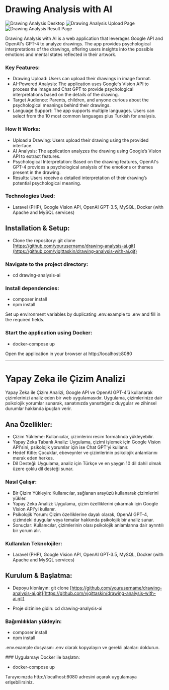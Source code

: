 # Drawing Analysis with AI

![Drawing Analysis Desktop](./public/img/sc1.png "Drawing Analysis Desktop")
![Drawing Analysis Upload Page](./public/img/sc2.png "Drawing Analysis Upload Page")
![Drawing Analysis Result Page](./public/img/sc3.png "Drawing Analysis Result Page")

Drawing Analysis with AI is a web application that leverages Google API and OpenAI's GPT-4 to analyze drawings. The app provides psychological interpretations of the drawings, offering users insights into the possible emotions and mental states reflected in their artwork.

### Key Features:

- Drawing Upload: Users can upload their drawings in image format.
- AI-Powered Analysis: The application uses Google's Vision API to process the image and Chat GPT to provide psychological interpretations based on the details of the drawing.
- Target Audience: Parents, children, and anyone curious about the psychological meanings behind their drawings.
- Language Support: The app supports multiple languages. Users can select from the 10 most common languages plus Turkish for analysis.

### How It Works:

- Upload a Drawing: Users upload their drawing using the provided interface.
- AI Analysis: The application analyzes the drawing using Google’s Vision API to extract features.
- Psychological Interpretation: Based on the drawing features, OpenAI's GPT-4 provides a psychological analysis of the emotions or themes present in the drawing.
- Results: Users receive a detailed interpretation of their drawing’s potential psychological meaning.

### Technologies Used:
- Laravel (PHP), Google Vision API, OpenAI GPT-3.5, MySQL, Docker (with Apache and MySQL services)

## Installation & Setup:

- Clone the repository: git clone [https://github.com/yourusername/drawing-analysis-ai.git](https://github.com/yigittaskin/drawing-analysis-with-ai.git)

### Navigate to the project directory:

- cd drawing-analysis-ai

### Install dependencies:

- composer install
- npm install

Set up environment variables by duplicating .env.example to .env and fill in the required fields.

### Start the application using Docker:

- docker-compose up

Open the application in your browser at http://localhost:8080

----------

# Yapay Zeka ile Çizim Analizi

Yapay Zeka ile Çizim Analizi, Google API ve OpenAI GPT-4’ü kullanarak çizimlerinizi analiz eden bir web uygulamasıdır. Uygulama, çizimlerinize dair psikolojik yorumlar sunarak, sanatınızda yansıttığınız duygular ve zihinsel durumlar hakkında ipuçları verir.

## Ana Özellikler:

- Çizim Yükleme: Kullanıcılar, çizimlerini resim formatında yükleyebilir.
- Yapay Zeka Tabanlı Analiz: Uygulama, çizimi işlemek için Google Vision API'sini, psikolojik yorumlar için ise Chat GPT'yi kullanır.
- Hedef Kitle: Çocuklar, ebeveynler ve çizimlerinin psikolojik anlamlarını merak eden herkes.
- Dil Desteği: Uygulama, analiz için Türkçe ve en yaygın 10 dil dahil olmak üzere çoklu dil desteği sunar.

### Nasıl Çalışır:

- Bir Çizim Yükleyin: Kullanıcılar, sağlanan arayüzü kullanarak çizimlerini yükler.
- Yapay Zeka Analizi: Uygulama, çizim özelliklerini çıkarmak için Google Vision API'yi kullanır.
- Psikolojik Yorum: Çizim özelliklerine dayalı olarak, OpenAI GPT-4, çizimdeki duygular veya temalar hakkında psikolojik bir analiz sunar.
- Sonuçlar: Kullanıcılar, çizimlerinin olası psikolojik anlamlarına dair ayrıntılı bir yorum alır.

### Kullanılan Teknolojiler:

- Laravel (PHP), Google Vision API, OpenAI GPT-3.5, MySQL, Docker (with Apache and MySQL services)

## Kurulum & Başlatma:

- Depoyu klonlayın: git clone [https://github.com/yourusername/drawing-analysis-ai.git](https://github.com/yigittaskin/drawing-analysis-with-ai.git)

- Proje dizinine gidin: cd drawing-analysis-ai

### Bağımlılıkları yükleyin:

- composer install
- npm install

.env.example dosyasını .env olarak kopyalayın ve gerekli alanları doldurun.

### Uygulamayı Docker ile başlatın:
- docker-compose up

Tarayıcınızda http://localhost:8080 adresini açarak uygulamaya erişebilirsiniz.
